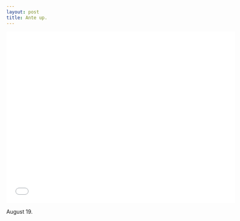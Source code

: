 ```yaml
---
layout: post
title: Ante up.
---
```


<iframe width="600" height="450" src="//www.youtube.com/embed/21OH0wlkfbc?rel=0" frameborder="0" allowfullscreen></iframe>

August 19.
